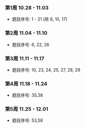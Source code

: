### 第1周 10.28 - 11.03  

- 题目序号: 1 - 21 (除 6, 10, 17)

### 第2周 11.04 - 11.10 

- 题目序号: 6, 22, 26

### 第3周 11.11 - 11.17

- 题目序号: 10, 23, 24, 25, 27, 28, 29 

### 第4周 11.18 - 11.24

- 题目序号: 35,38

### 第5周 11.25 - 12.01

- 题目序号: 53,58